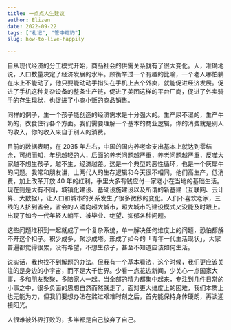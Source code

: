 ```yaml
---
title: 一点点人生建议
author: Elizen
date: 2022-09-22
tags: ["札记", "管中窥豹"]
slug: how-to-live-happily

---
```


自从现代经济的分工模式开始，商品社会的供需关系就有了很大变化。人，准确地说，人口数量决定了经济发展的水平。顾衡举过一个有趣的比喻，一个老人哪怕躺在床上不能动了，他只要能动动手指头在手机上点个外卖，就能促进经济发展。促进了手机这种复杂设备的整条生产链，促进了美团这样的平台厂商，促进了外卖骑手的存生现状，也促进了小商小贩的商品销售。

同样的例子，生一个孩子能创造的经济需求是十分强大的。生产尿不湿的，生产牛奶的，衣食住行各个方面。我们需要理解一个基本的商业逻辑，你的消费就是别人的收入，你的收入来自于别人的消费。

目前的数据表明，在 2035 年左右，中国的国内养老金支出基本上就达到零结余，可想而知，年纪越轻的人，后面的养老问题越严重，养老问题越严重，反噬大家越不想生孩子，越不生，经济越差。这是一个典型的恶性循环，也是一个灰犀牛的问题。我常和朋友讲，上两代人的生存逻辑和今天很不相同，他们高生产，低消费，加上改革开放 40 年的红利，手里大多有钱应付一家老小在当地的基础生活。现在则是大有不同，城镇化建设、基础设施建设以及所谓的新基建（互联网、云计算、大数据），让人口和城市的关系发生了很多微秒的变化。人们不喜欢老家，三线的人挤到省会，省会的人涌向超大城市，超大城市的建设模式又没能及时跟上。出现了如今一代年轻人躺平、被毕业、绝望、抑郁各种问题。

这些问题堆积到一起就成了一个复杂系统，单一解决任何维度上的问题，恐怕都解不开这个扣子。积少成多，聚沙成塔。形成了如今的「青年一代生活现状」，大家普遍都觉得很累，没有希望，不想生孩子，甚至不知道应该如何生活。

说实话，我也找不到解题的办法。但我有一个基本看法，这个时候，我们更应该关注的是身边的小宇宙，而不是大千世界。少看一点花边新闻，少关心一点国家大事，多和朋友聚聚，多陪家人一起。当全部的精力都集中起来，专注到几件日常的小事之中，很多负面的思想自然而然就走了。面对更大维度上的困难，我们本质上也无能为力，但我们要想办法在熬过艰难时刻之后，首先能保持身体硬朗，再谈迎接阳光。

人很难被外界打败的，多半都是自己放弃了自己。